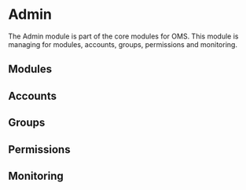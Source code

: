 # Admin #

The Admin module is part of the core modules for OMS. This module is managing for modules, accounts, groups, permissions and monitoring.

## Modules ##

## Accounts ##

## Groups ##

## Permissions ##

## Monitoring ##
